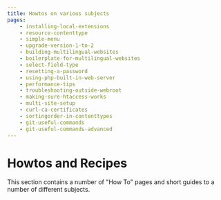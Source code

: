 ```yaml
---
title: Howtos on various subjects
pages:
    - installing-local-extensions
    - resource-contenttype
    - simple-menu
    - upgrade-version-1-to-2
    - building-multilingual-websites
    - boilerplate-for-multilingual-websites
    - select-field-type
    - resetting-a-password
    - using-php-built-in-web-server
    - performance-tips
    - troubleshooting-outside-webroot
    - making-sure-htaccess-works
    - multi-site-setup
    - curl-ca-certificates
    - sortingorder-in-contenttypes
    - git-useful-commands
    - git-useful-commands-advanced
---
```

Howtos and Recipes
===================

This section contains a number of "How To" pages and short guides to a number
of different subjects.

